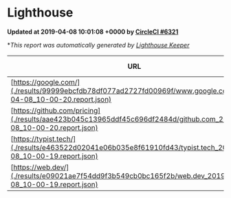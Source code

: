 
# Lighthouse

**Updated at 2019-04-08 10:01:08 +0000 by [CircleCI #6321](https://circleci.com/gh/ItinerisLtd/lighthouse-keeper-example/6321)**

**This report was automatically generated by [Lighthouse Keeper](https://github.com/itinerisltd/lighthouse-keeper)*

| URL | Performance | Accessibility | Best Practices | SEO | PWA | Updated At |
| --- | --- | --- | --- | --- | --- | --- |
| [https://google.com/](./results/99999ebcfdb78df077ad2727fd00969f/www.google.com_2019-04-08_10-00-20.report.json) | 0.95 | 0.71 | 0.93 | 0.82 | 0.58 | 2019-04-08T10:00:20.073Z |
| [https://github.com/pricing](./results/aae423b045c13965ddf45c696df2484d/github.com_2019-04-08_10-00-20.report.json) | 0.87 | 0.89 | 0.93 | 0.9 | 0.58 | 2019-04-08T10:00:20.473Z |
| [https://typist.tech/](./results/e463522d02041e06b035e8f61910fd43/typist.tech_2019-04-08_10-00-19.report.json) | 1 |  |  |  |  | 2019-04-08T10:00:19.437Z |
| [https://web.dev/](./results/e09021ae7f54dd9f3b549cb0bc165f2b/web.dev_2019-04-08_10-00-19.report.json) | 0.97 | 0.93 | 1 | 0.96 | 1 | 2019-04-08T10:00:19.945Z |

